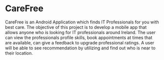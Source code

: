 # CareFree
CareFree is an Android Application which finds IT Professionals for you with best care.
The objective of this project is to develop a mobile app that allows anyone who is looking for IT professionals around Ireland. The user can view the professionals profile skills, book appointments at times that are available, can give a feedback to upgrade professional ratings. A user will be able to see recommendation by utilizing and find out who is near to their location.
